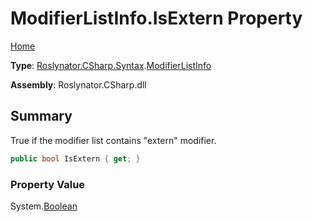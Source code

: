 # ModifierListInfo\.IsExtern Property

[Home](../../../../../README.md)

**Type**: [Roslynator.CSharp.Syntax](../../README.md)\.[ModifierListInfo](../README.md)

**Assembly**: Roslynator\.CSharp\.dll

## Summary

True if the modifier list contains "extern" modifier\.

```csharp
public bool IsExtern { get; }
```

### Property Value

System\.[Boolean](https://docs.microsoft.com/en-us/dotnet/api/system.boolean)

